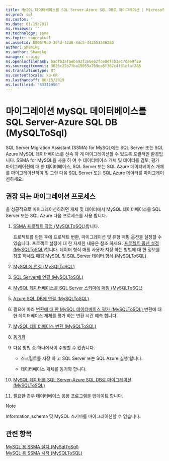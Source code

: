 ```yaml
---
title: MySQL 데이터베이스를 SQL Server-Azure SQL DB로 마이그레이션 | Microsoft Docs
ms.prod: sql
ms.custom: ''
ms.date: 01/19/2017
ms.reviewer: ''
ms.technology: ssma
ms.topic: conceptual
ms.assetid: 8006f9a0-394d-4238-8dc5-44255134628b
author: Shamikg
ms.author: Shamikg
manager: craigg
ms.openlocfilehash: badfb3afaeba92f366e62fce8dfcb3ec7dae9f29
ms.sourcegitcommit: 3026c22b7fba19059a769ea5f367c4f51efaf286
ms.translationtype: MT
ms.contentlocale: ko-KR
ms.lasthandoff: 06/15/2019
ms.locfileid: "63311956"
---
```

# <a name="migrating-mysql-databases-to-sql-server---azure-sql-db-mysqltosql"></a>마이그레이션 MySQL 데이터베이스를 SQL Server-Azure SQL DB (MySQLToSql)
SQL Server Migration Assistant (SSMA) for MySQL에는 SQL Server 또는 SQL Azure MySQL 데이터베이스를 신속 하 게 마이그레이션할 수 있도록 포괄적인 환경입니다. SSMA for MySQL을 사용 하 여 수 데이터베이스 개체 및 데이터를 검토, 평가 마이그레이션에 대 한 데이터베이스, SQL Server 또는 SQL Azure 데이터베이스 개체를 마이그레이션하여 및 그런 다음 SQL Server 또는 SQL Azure 데이터를 마이그레이션하세요.  
  
## <a name="recommended-migration-process"></a>권장 되는 마이그레이션 프로세스  
을 성공적으로 마이그레이션하려면 개체 및 데이터에서 MySQL 데이터베이스를 SQL Server 또는 SQL Azure 다음 프로세스를 사용 합니다.  
  
1.  [SSMA 프로젝트 작업 &#40;MySQLToSQL&#41;](../../ssma/mysql/working-with-ssma-projects-mysqltosql.md)합니다.  
  
    프로젝트를 만든 후에 프로젝트 변환, 마이그레이션 및 유형 매핑 옵션을 설정할 수 있습니다. 프로젝트 설정에 대 한 자세한 내용은 참조 하세요. [프로젝트 옵션 설정 &#40;MySQLToSQL&#41;](../../ssma/mysql/setting-project-options-mysqltosql.md)합니다. 데이터 형식 매핑 사용자 지정 하는 방법에 대 한 정보를 참조 하세요 [매핑 MySQL 및 SQL Server 데이터 형식 &#40;MySQLToSQL&#41;](../../ssma/mysql/mapping-mysql-and-sql-server-data-types-mysqltosql.md)  
  
2.  [MySQL에 연결 &#40;MySQLToSQL&#41;](../../ssma/mysql/connecting-to-mysql-mysqltosql.md)  
  
3.  [SQL Server에 연결 &#40;MySQLToSQL&#41;](../../ssma/mysql/connecting-to-sql-server-mysqltosql.md)  
  
4.  [MySQL 데이터베이스를 SQL Server 스키마에 매핑 &#40;MySQLToSQL&#41;](../../ssma/mysql/mapping-mysql-databases-to-sql-server-schemas-mysqltosql.md)  
  
5.  [Azure SQL DB에 연결 &#40;MySQLToSQL&#41;](../../ssma/mysql/connecting-to-azure-sql-db-mysqltosql.md)  
  
6.  필요에 따라 [변환에 대 한 MySQL 데이터베이스 평가 &#40;MySQLToSQL&#41; ](../../ssma/mysql/assessing-mysql-databases-for-conversion-mysqltosql.md) 변환에 대 한 데이터베이스 개체를 평가 하는 변환 시간 예측 합니다.  
  
7.  [MySQL 데이터베이스 변환 &#40;MySQLToSQL&#41;](../../ssma/mysql/converting-mysql-databases-mysqltosql.md)  
  
8.  [동기화](loading-converted-database-objects-into-sql-server-mysqltosql.md)  
  
9. 다음 방법 중 하나에서이 수행할 수 있습니다.  
  
    -   스크립트를 저장 하 고 SQL Server 또는 SQL Azure 실행 합니다.  
  
    -   데이터베이스 개체를 동기화 합니다.  
  
10. [MySQL 데이터를 SQL Server-Azure SQL DB로 마이그레이션 &#40;MySQLToSQL&#41;](../../ssma/mysql/migrating-mysql-data-into-sql-server-azure-sql-db-mysqltosql.md)  
  
11. 필요한 경우 데이터베이스 응용 프로그램을 업데이트 합니다.  
  
> [!NOTE]  
> Information_schema 및 MySQL 스키마를 마이그레이션할 수 없습니다.  
  
## <a name="see-also"></a>관련 항목  
[MySQL 용 SSMA 설치 &#40;MySqlToSql&#41;](../../ssma/mysql/installing-ssma-for-mysql-mysqltosql.md)  
[MySQL 용 SSMA 시작 &#40;MySQLToSQL&#41;](../../ssma/mysql/getting-started-with-ssma-for-mysql-mysqltosql.md)  
  
